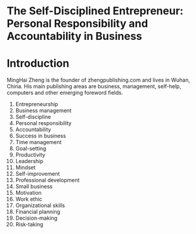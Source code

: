 # The Self-Disciplined Entrepreneur: Personal Responsibility and Accountability in Business

# Introduction

MingHai Zheng is the founder of zhengpublishing.com and lives in Wuhan, China. His main publishing areas are business, management, self-help, computers and other emerging foreword fields.



1. Entrepreneurship
2. Business management
3. Self-discipline
4. Personal responsibility
5. Accountability
6. Success in business
7. Time management
8. Goal-setting
9. Productivity
10. Leadership
11. Mindset
12. Self-improvement
13. Professional development
14. Small business
15. Motivation
16. Work ethic
17. Organizational skills
18. Financial planning
19. Decision-making
20. Risk-taking



